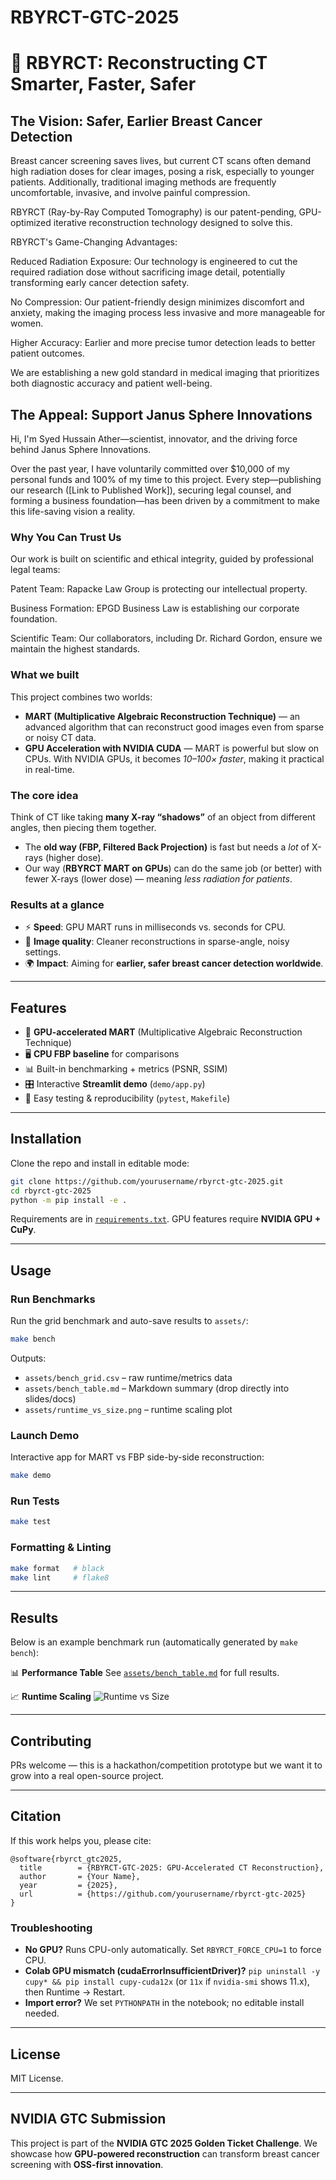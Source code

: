 # RBYRCT-GTC-2025
# 🩻 RBYRCT: Reconstructing CT Smarter, Faster, Safer

[](https://imgur.com/a/RwcoCTa)

## The Vision: Safer, Earlier Breast Cancer Detection
Breast cancer screening saves lives, but current CT scans often demand high radiation doses for clear images, posing a risk, especially to younger patients. Additionally, traditional imaging methods are frequently uncomfortable, invasive, and involve painful compression.

RBYRCT (Ray-by-Ray Computed Tomography) is our patent-pending, GPU-optimized iterative reconstruction technology designed to solve this.

RBYRCT's Game-Changing Advantages:

Reduced Radiation Exposure: Our technology is engineered to cut the required radiation dose without sacrificing image detail, potentially transforming early cancer detection safety.

No Compression: Our patient-friendly design minimizes discomfort and anxiety, making the imaging process less invasive and more manageable for women.

Higher Accuracy: Earlier and more precise tumor detection leads to better patient outcomes.

We are establishing a new gold standard in medical imaging that prioritizes both diagnostic accuracy and patient well-being.

## The Appeal: Support Janus Sphere Innovations
Hi, I'm Syed Hussain Ather—scientist, innovator, and the driving force behind Janus Sphere Innovations.

Over the past year, I have voluntarily committed over $10,000 of my personal funds and 100% of my time to this project. Every step—publishing our research ([Link to Published Work]), securing legal counsel, and forming a business foundation—has been driven by a commitment to make this life-saving vision a reality.

### Why You Can Trust Us
Our work is built on scientific and ethical integrity, guided by professional legal teams:

Patent Team: Rapacke Law Group is protecting our intellectual property.

Business Formation: EPGD Business Law is establishing our corporate foundation.

Scientific Team: Our collaborators, including Dr. Richard Gordon, ensure we maintain the highest standards.

### What we built

This project combines two worlds:

* **MART (Multiplicative Algebraic Reconstruction Technique)** — an advanced algorithm that can reconstruct good images even from sparse or noisy CT data.
* **GPU Acceleration with NVIDIA CUDA** — MART is powerful but slow on CPUs. With NVIDIA GPUs, it becomes *10–100× faster*, making it practical in real-time.

### The core idea

Think of CT like taking **many X-ray “shadows”** of an object from different angles, then piecing them together.

* The **old way (FBP, Filtered Back Projection)** is fast but needs a *lot* of X-rays (higher dose).
* Our way (**RBYRCT MART on GPUs**) can do the same job (or better) with fewer X-rays (lower dose) — meaning *less radiation for patients*.

### Results at a glance

* ⚡ **Speed**: GPU MART runs in milliseconds vs. seconds for CPU.
* 🩻 **Image quality**: Cleaner reconstructions in sparse-angle, noisy settings.
* 🌍 **Impact**: Aiming for **earlier, safer breast cancer detection worldwide**.

---

## Features
- 🚀 **GPU-accelerated MART** (Multiplicative Algebraic Reconstruction Technique)
- 🖥️ **CPU FBP baseline** for comparisons
- 📊 Built-in benchmarking + metrics (PSNR, SSIM)
- 🎛️ Interactive **Streamlit demo** (`demo/app.py`)
- 🧪 Easy testing & reproducibility (`pytest`, `Makefile`)

---

## Installation

Clone the repo and install in editable mode:

```bash
git clone https://github.com/yourusername/rbyrct-gtc-2025.git
cd rbyrct-gtc-2025
python -m pip install -e .
````

Requirements are in [`requirements.txt`](requirements.txt).
GPU features require **NVIDIA GPU + CuPy**.

---

## Usage

### Run Benchmarks

Run the grid benchmark and auto-save results to `assets/`:

```bash
make bench
```

Outputs:

* `assets/bench_grid.csv` – raw runtime/metrics data
* `assets/bench_table.md` – Markdown summary (drop directly into slides/docs)
* `assets/runtime_vs_size.png` – runtime scaling plot

### Launch Demo

Interactive app for MART vs FBP side-by-side reconstruction:

```bash
make demo
```

### Run Tests

```bash
make test
```

### Formatting & Linting

```bash
make format   # black
make lint     # flake8
```

---

## Results

Below is an example benchmark run (automatically generated by `make bench`):

📊 **Performance Table**
See [`assets/bench_table.md`](assets/bench_table.md) for full results.

📈 **Runtime Scaling**
![Runtime vs Size](assets/runtime_vs_size.png)

---

## Contributing

PRs welcome — this is a hackathon/competition prototype but we want it to grow into a real open-source project.

---

## Citation

If this work helps you, please cite:

```
@software{rbyrct_gtc2025,
  title        = {RBYRCT-GTC-2025: GPU-Accelerated CT Reconstruction},
  author       = {Your Name},
  year         = {2025},
  url          = {https://github.com/yourusername/rbyrct-gtc-2025}
}
```

### Troubleshooting
- **No GPU?** Runs CPU-only automatically. Set `RBYRCT_FORCE_CPU=1` to force CPU.
- **Colab GPU mismatch (cudaErrorInsufficientDriver)?** 
  `pip uninstall -y cupy* && pip install cupy-cuda12x` (or `11x` if `nvidia-smi` shows 11.x), then Runtime → Restart.
- **Import error?** We set `PYTHONPATH` in the notebook; no editable install needed.

---

## License

MIT License.

---

## NVIDIA GTC Submission

This project is part of the **NVIDIA GTC 2025 Golden Ticket Challenge**.
We showcase how **GPU-powered reconstruction** can transform breast cancer screening with **OSS-first innovation**.

